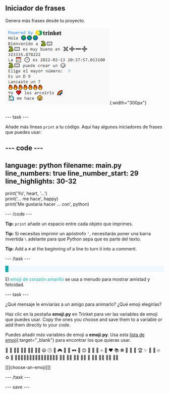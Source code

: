 ## Iniciador de frases

<div style="display: flex; flex-wrap: wrap">
<div style="flex-basis: 200px; flex-grow: 1; margin-right: 15px;">
Genera más frases desde tu proyecto.
</div>
<div>

![Algunas nuevas líneas impresas en el área de salida con emoji y frases de texto.](images/sentence_starter.png){:width="300px"} 

</div>
</div>

--- task ---

Añade más líneas `print` a tu código. Aquí hay algunos iniciadores de frases que puedes usar:

--- code ---
---
language: python filename: main.py line_numbers: true line_number_start: 29
line_highlights: 30-32
---

print('Yo', heart, '...')   
print('... me hace', happy)   
print('Me gustaría hacer ... con', python)

--- /code ---

**Tip:** `print` añade un espacio entre cada objeto que imprimes.

**Tip:** Si necesitas imprimir un apóstrofo `'`, necesitarás poner una barra invertida `\` adelante para que Python sepa que es parte del texto.

**Tip:** Add a `#` at the beginning of a line to turn it into a comment.

--- /task ---

<p style="border-left: solid; border-width:10px; border-color: #0faeb0; background-color: aliceblue; padding: 10px;">

El <span style="color: #0faeb0">emoji de corazón amarillo</span> se usa a menudo para mostrar amistad y felicidad.</p>

--- task ---

¿Qué mensaje le enviarías a un amigo para animarlo? ¿Qué emoji elegirías?

Haz clic en la pestaña **emoji.py** en Trinket para ver las variables de emoji que puedes usar. Copy the ones you choose and save them to a variable or add them directly to your code.

Puedes añadir más variables de emoji a **emoji.py**. Usa esta [lista de emoji](https://unicode.org/emoji/charts/full-emoji-list.html){:target="_blank"} para encontrar los que quieras usar.

🎊 🙌 🙌🏼 🙌🏽 🙌🏾 🙌🏿 😃 🕒 🎨 🎮 🔬 🎉 🕶️ 🎲 😊 🦄 🚀 💯 ⭐ 💛 ❤️ 📚 ⚽ 🏏 🏀 🥋 🏆 ✨ 🥺 🌈 🔥 ♻️ 🌳 👩‍🦽👩🏼‍🦽👩🏽‍🦽👩🏾‍🦽👩🏿‍🦽🧘 🧘🏼 🧘🏽 🧘🏾 🧘🏿 🙋 🙋🏼 🙋🏽 🙋🏾 🙋🏿

[[[choose-an-emoji]]]

--- /task ---

--- save ---
